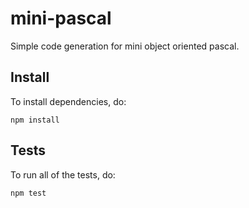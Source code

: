 # mini-pascal

Simple code generation for mini object oriented pascal.

## Install

To install dependencies, do:

    npm install

## Tests

To run all of the tests, do:

    npm test

